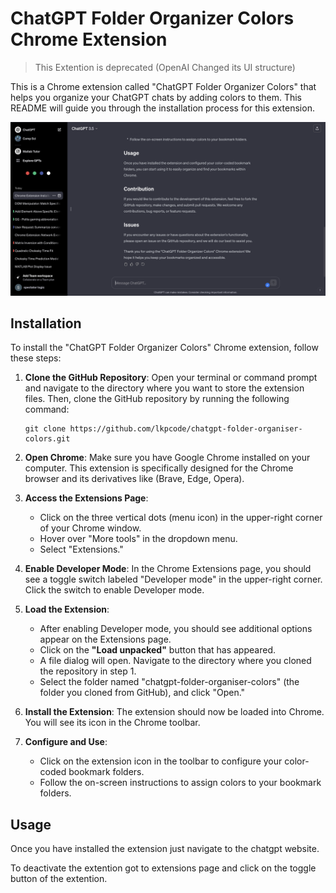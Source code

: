 # ChatGPT Folder Organizer Colors Chrome Extension

> This Extention is deprecated (OpenAI Changed its UI structure)

This is a Chrome extension called "ChatGPT Folder Organizer Colors" that helps you organize your ChatGPT chats by adding colors to them. This README will guide you through the installation process for this extension.

<!-- Image screenshot.png -->
![Screenshot](screenshot.png)

## Installation

To install the "ChatGPT Folder Organizer Colors" Chrome extension, follow these steps:

1. **Clone the GitHub Repository**:
   Open your terminal or command prompt and navigate to the directory where you want to store the extension files. Then, clone the GitHub repository by running the following command:

   ```
   git clone https://github.com/lkpcode/chatgpt-folder-organiser-colors.git
   ```

2. **Open Chrome**:
   Make sure you have Google Chrome installed on your computer. This extension is specifically designed for the Chrome browser and its derivatives like (Brave, Edge, Opera).

3. **Access the Extensions Page**:
   - Click on the three vertical dots (menu icon) in the upper-right corner of your Chrome window.
   - Hover over "More tools" in the dropdown menu.
   - Select "Extensions."

4. **Enable Developer Mode**:
   In the Chrome Extensions page, you should see a toggle switch labeled "Developer mode" in the upper-right corner. Click the switch to enable Developer mode.

5. **Load the Extension**:
   - After enabling Developer mode, you should see additional options appear on the Extensions page.
   - Click on the **"Load unpacked"** button that has appeared.
   - A file dialog will open. Navigate to the directory where you cloned the repository in step 1.
   - Select the folder named "chatgpt-folder-organiser-colors" (the folder you cloned from GitHub), and click "Open."

6. **Install the Extension**:
   The extension should now be loaded into Chrome. You will see its icon in the Chrome toolbar.

7. **Configure and Use**:
   - Click on the extension icon in the toolbar to configure your color-coded bookmark folders.
   - Follow the on-screen instructions to assign colors to your bookmark folders.

## Usage

Once you have installed the extension just navigate to the chatgpt website.

To deactivate the extention got to extensions page and click on the toggle button of the extention.
